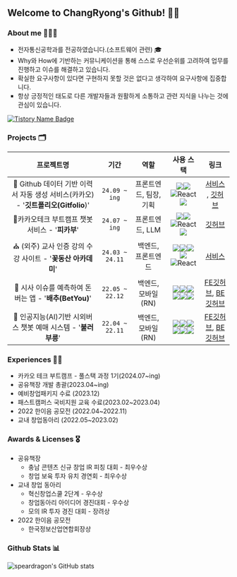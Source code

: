## Welcome to ChangRyong's Github! 👋🏻

### About me 🧑🏻‍💻

<ul style = "list-style-type:square;">
<li> 전자통신공학과를 전공하였습니다.(소프트웨어 관련) 🎓 </li>
<li> Why와 How에 기반하는 커뮤니케이션을 통해 스스로 우선순위를 고려하여 업무를 진행하고 이슈를 해결하고 있습니다.  </li>
<li> 확실한 요구사항이 있다면 구현하지 못할 것은 없다고 생각하여 요구사항에 집중합니다.  </li>
<li> 항상 긍정적인 태도로 다른 개발자들과 원활하게 소통하고 관련 지식을 나누는 것에 관심이 있습니다.  </li>
</ul>

[![Tistory Name Badge](https://tistory-readme-stats.vercel.app/api/badge?name=tistory)](https://cdragon.tistory.com/)



### Projects 🗂️

|                          프로젝트명                          |      기간       |          역할          |                          사용 스택                           |                             링크                             |
| :----------------------------------------------------------: | :-------------: | :--------------------: | :----------------------------------------------------------: | :----------------------------------------------------------: |
| 📃 Github 데이터 기반 이력서 자동 생성 서비스(카카오) - '**깃트폴리오(Gitfolio**)' |  `24.09 ~ ing`  | 프론트엔드, 팀장, 기획 | <img src="https://img.shields.io/badge/next.js-000000?style=for-the-badge&logo=nextdotjs&logoColor=white"/><img src="https://img.shields.io/badge/-React%20Query-FF4154?style=plastic&logo=react%20query&logoColor=white"/>![React](https://img.shields.io/badge/zustand-%2320232a.svg?style=for-the-badge&logo=react&logoColor=%2361DAFB)<img src="https://img.shields.io/badge/Tailwind_CSS-grey?style=for-the-badge&logo=tailwind-css&logoColor=38B2AC"/> | [서비스](https://www.gitfolio.site/) , [깃허브](https://github.com/KTB-Sixmen/gitfolio_front) |
|       💬카카오테크 부트캠프 챗봇 서비스 - '**피카부**'        |  `24.07 ~ ing`  |    프론트엔드, LLM     | <img src="https://img.shields.io/badge/next.js-000000?style=for-the-badge&logo=nextdotjs&logoColor=white"/><img src="https://img.shields.io/badge/-React%20Query-FF4154?style=plastic&logo=react%20query&logoColor=white"/>![React](https://img.shields.io/badge/zustand-%2320232a.svg?style=for-the-badge&logo=react&logoColor=%2361DAFB)<img src="https://img.shields.io/badge/Tailwind_CSS-grey?style=for-the-badge&logo=tailwind-css&logoColor=38B2AC"/> | [깃허브](https://github.com/kakaotech-bootcamp-11/ktb-11-project-1-chatbot-fe) |
| ⛪️ (외주) 교사 인증 강의 수강 사이트 - '**꽃동산 아카데미**'  | `24.03 ~ 24.11` |   백엔드, 프론트엔드   | <img src="https://img.shields.io/badge/-NestJs-ea2845?style=flat-square&logo=nestjs&logoColor=white"/><img src="https://img.shields.io/badge/MySQL-4479A1?style=flat-square&logo=mysql&logoColor=white"/><img src="https://img.shields.io/badge/Tailwind_CSS-grey?style=for-the-badge&logo=tailwind-css&logoColor=38B2AC"/><img src="https://img.shields.io/badge/next.js-000000?style=for-the-badge&logo=nextdotjs&logoColor=white"/>![React](https://img.shields.io/badge/zustand-%2320232a.svg?style=for-the-badge&logo=react&logoColor=%2361DAFB) |             [서비스](https://fgcacademy.co.kr/)              |
|    🥬 시사 이슈를 예측하여 돈 버는 앱 - '**배추(BetYou)**'    | `22.05 ~ 22.12` |   백엔드, 모바일(RN)   | <img src="https://img.shields.io/badge/react_native-%2320232a.svg?style=for-the-badge&logo=react&logoColor=%2361DAFB"/><img src="https://img.shields.io/badge/redux-%23593d88.svg?style=for-the-badge&logo=redux&logoColor=white"/><img src="https://img.shields.io/badge/Nginx-009639?style=plastic&logo=nginx&logoColor=white"><img src="https://img.shields.io/badge/Express-000000?style=flat-square&logo=Express&logoColor=white"/><img src="https://img.shields.io/badge/PM2-2B037A?style=flat-square&logo=PM2&logoColor=white"/><img src="https://img.shields.io/badge/MySQL-4479A1?style=flat-square&logo=mysql&logoColor=white"/> | [FE깃허브](https://github.com/BetterChoice-BetYou/BetYou-ReactNative), [BE깃허브](https://github.com/BetterChoice-BetYou/BetYou-NodeJS) |
| 🤖 인공지능(AI)기반 시외버스 챗봇 예매 시스템 - '**불러 부릉**' | `22.04 ~ 22.11` |   백엔드, 모바일(RN)   | <img src="https://img.shields.io/badge/react_native-%2320232a.svg?style=for-the-badge&logo=react&logoColor=%2361DAFB"/><img src="https://img.shields.io/badge/redux-%23593d88.svg?style=for-the-badge&logo=redux&logoColor=white"/><img src="https://img.shields.io/badge/PM2-2B037A?style=flat-square&logo=PM2&logoColor=white"/><img src="https://img.shields.io/badge/Express-000000?style=flat-square&logo=Express&logoColor=white"/><img src="https://img.shields.io/badge/MySQL-4479A1?style=flat-square&logo=mysql&logoColor=white"/><img src="https://img.shields.io/badge/Nginx-009639?style=plastic&logo=nginx&logoColor=white"> | [FE깃허브](https://github.com/BetterChoice-BetYou/BetYou-ReactNative), [BE깃허브](https://github.com/BetterChoice-BetYou/BetYou-NodeJS) |



### Experiences 🏃🏻

- 카카오 테크 부트캠프 - 풀스택 과정 1기(2024.07~ing)
- 공유책장 개발 총괄(2023.04~ing)
- 예비창업패키지 수료 (2023.12)
- 패스트캠퍼스 국비지원 교육 수료(2023.02~2023.04)
- 2022 한이음 공모전 (2022.04~2022.11)
- 교내 창업동아리 (2022.05~2023.02)



### Awards & Licenses 🎖️

- 공유책장
  - 충남 콘텐츠 신규 창업 IR 피칭 대회 - 최우수상
  - 창업 보육 투자 유치 경연회 - 최우수상
- 교내 창업 동아리
  - 혁신창업스쿨 2단계 - 우수상
  - 창업동아리 아이디어 경진대회 - 우수상
  - 모의 IR 투자 경진 대회 - 장려상
- 2022 한이음 공모전
  - 한국정보산업연합회장상



### Github Stats 📊

![speardragon's GitHub stats](https://github-readme-stats.vercel.app/api?username=speardragon&show_icons=true&theme=material-palenight&hide_border=true&bg_color=20232a&icon_color=58A6FF&text_color=fff&title_color=58A6FF&count_private=true)


